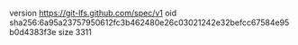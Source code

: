 version https://git-lfs.github.com/spec/v1
oid sha256:6a95a23757950612fc3b462480e26c03021242e32befcc67584e95b0d4383f3e
size 3311
